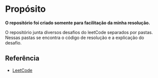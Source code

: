 # Propósito

**O repositório foi criado somente para facilitação da minha resolução.**

O repositório junta diversos desafios do leetCode separados por pastas. Nessas pastas se encontra o código de resolução e a explicação do desafio.

## Referência

- [LeetCode](https://leetcode.com/)
